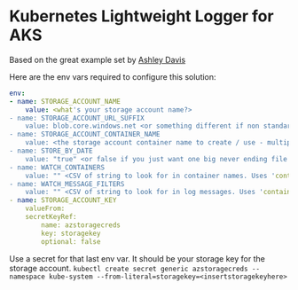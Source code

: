 # Kubernetes Lightweight Logger for AKS

Based on the great example set by <a target="_blank" href="https://github.com/ashleydavis/kubernetes-log-aggregation-example">Ashley Davis</a>

Here are the env vars required to configure this solution:

```yaml
env:
- name: STORAGE_ACCOUNT_NAME
    value: <what's your storage account name?>
- name: STORAGE_ACCOUNT_URL_SUFFIX
    value: blob.core.windows.net <or something different if non standard - i.e. gov cloud>
- name: STORAGE_ACCOUNT_CONTAINER_NAME
    value: <the storage account container name to create / use - multiple clusters? Use a different container name for each! Magic!>
- name: STORE_BY_DATE
    value: "true" <or false if you just want one big never ending file per container name>
- name: WATCH_CONTAINERS
    value: "" <CSV of string to look for in container names. Uses 'contains' logic. Doesn't support wildcards. Leave black to get all container logs [also, that's a bit excessive - get a logging strategy!]>
- name: WATCH_MESSAGE_FILTERS
    value: "" <CSV of string to look for in log messages. Uses 'contains' logic. Doesn't support wildcards. Avoid caputring every output message if you only care about some!>
- name: STORAGE_ACCOUNT_KEY
    valueFrom:
    secretKeyRef:
        name: azstoragecreds
        key: storagekey
        optional: false
```

Use a secret for that last env var. It should be your storage key for the storage account.
`kubectl create secret generic azstoragecreds --namespace kube-system --from-literal=storagekey=<insertstoragekeyhere>`
